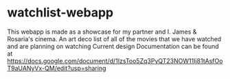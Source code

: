 # watchlist-webapp
This webapp is made as a showcase for my partner and I. James & Rosaria's cinema. An art deco list of all of the movies that we have watched and are planning on watching
Current design Documentation can be found at https://docs.google.com/document/d/1IzsToo5Zq3PyQT23NOW11Ij81tAsfOoT9aUANyVx-QM/edit?usp=sharing
